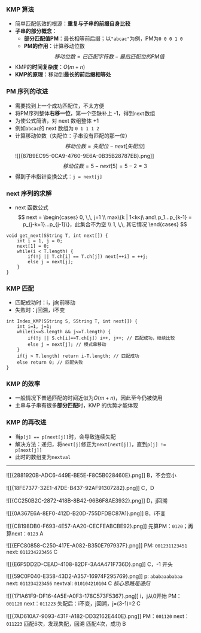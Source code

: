 ### KMP 算法

- 简单匹配低效的根源：**重复与子串的前缀自身比较**
- **子串的部分概念**：
	- **部分匹配值PM**：最长相等前后缀；以`"abcac"`为例，PM为`0 0 0 1 0`
	- **PM的作用**：计算移动位数
$$移动位数 = 已匹配字符数 - 最后匹配位的PM值$$
- KMP的**时间复杂度**：$O(m+n)$
- **KMP的原理**：移动到**最长的前后缀相等处**

### PM 序列的改进

- 需要找到上一个成功匹配位，不太方便
- 将PM序列整体**右移一位**，第一个空缺补上 -1，得到`next`数组
- 为使公式简洁，对 next 数组整体 +1
- 例如`abcac`的 next 数组为 `0 1 1 1 2`
- 计算移动位数（失配位：子串没有匹配的那一位）
$$ 移动位数 = 失配位 - next[失配位] $$
![[{87B9EC95-0CA9-4760-9E6A-0B35B28787EB}.png]]
$$ 移动位数 = 5 - next[5] = 5 - 2 = 3 $$
- 得到子串指针变换公式：`j = next[j]`

### next 序列的求解

- next 函数公式
$$ next = \begin{cases}
0, \,\, j=1 \\
max\{k | 1<k<j\ and\ p_1...p_{k-1} = p_{j-k+1}...p_{j-1}\}，此集合不为空 \\
1, \,\, 其它情况 
\end{cases}
$$

```
void get_next(SString T, int next[]) {
	int i = 1, j = 0;
	next[1] = 0;
	while(i < T.length) {
		if(!j || T.ch[i] == T.ch[j]) next[++i] = ++j;
		else j = next[j];	
	}
}
```

### KMP 匹配

- 匹配成功时：i，j向前移动
- 失败时：j回溯，i不变

```
int Index_KMP(SString S, SString T, int next[]) {
	int i=1, j=1;
	while(i<=S.length && j<=T.length) {
		if(!j || S.ch[i]==T.ch[j]) i++, j++; // 匹配成功，继续比较
		else j = next[j]; // 模式串移动
	}
	if(j > T.length) return i-T.length; // 匹配成功
	else return 0; // 匹配失败
}
```

### KMP 的效率

* 一般情况下普通匹配的时间近似为$O(m+n)$，因此至今仍被使用
* 主串与子串有很多**部分匹配**时，KMP 的优势才能体现

### KMP 的再改进

- 当`p[j] == p[next[j]]`时，会导致连续失配
- 解决方法：递归，将`next[j]`修正为`next[next[j]]`，直到`p[j] != p[next[j]]`
- 此时的数组变为`nextval`

------
![[{2881920B-ADC6-449E-BE5E-F8C5B028460E}.png]]
B，不会变小

![[{18FE7377-32E1-47DE-B437-92AF91307282}.png]]
C，D

![[{CC250B2C-2872-418B-8B42-96B6F8AE3932}.png]]
D，j回溯

![[{0A367E6A-8EF0-412D-B20D-755DFDBC87A1}.png]]
B，i不变

![[{CB198DB0-F693-4E57-AA20-CECFEABCBE92}.png]]
先算PM：`0120`；再算next：`0123`
A

![[{EFC80858-C250-417E-A082-B350E797937F}.png]]
PM:    `001231123451`
next: `011234223456`
C

![[{E6F5DD2D-CEAD-4108-82DF-3A4A471F736D}.png]]
C，-1 开头

![[{59C0F040-E358-43D2-A357-16974F295769}.png]]
p:       `ababaaababaa`
next:    `011234223456`
nextval: `010104210104`
C
*核心思路是递归*

![[{171A61F9-DF16-4A5E-A0F3-178C573F5367}.png]]
i，j从0开始
PM：`001120`
next：`011223`
失配后：i不变，j回溯，j=(3-1)=2
C

![[{7AD610A7-9093-431F-A182-DD32162E440E}.png]]
PM：`001120`
next：`011223`
匹配6次，发现失配，回溯
匹配4次，成功
B